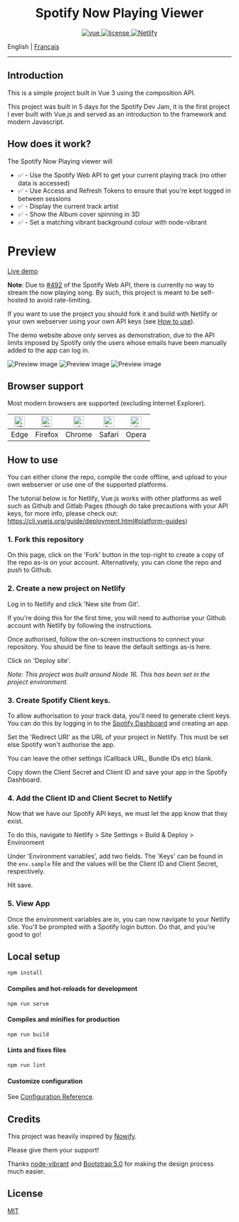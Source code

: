 # <center> Spotify Now Playing Viewer </center>

<p align="center">
  <a href="https://github.com/vuejs/vue">
    <img src="https://img.shields.io/badge/Vue-3.0.0-success" alt="vue">
  </a>
  <a href="https://github.com/Inkapable/spotify-viewer/blob/master/LICENSE">
    <img src="https://img.shields.io/github/license/mashape/apistatus.svg" alt="license">
  </a>
  <a href="https://app.netlify.com/sites/dazzling-visvesvaraya-84f8b1/deploys">
    <img src="https://api.netlify.com/api/v1/badges/3e981827-686d-47bd-b75c-6c60f22882b8/deploy-status" alt="Netlify">
  </a>
</p>

English | [Français](./README.fr-FR.md)

---

## Introduction

This is a simple project built in Vue 3 using the composition API.

This project was built in 5 days for the Spotify Dev Jam, it is the first project
I ever built with Vue.js and served as an introduction to the framework and modern Javascript.

## How does it work?

The Spotify Now Playing viewer will

- ✅ - Use the Spotify Web API to get your current playing track (no other data is accessed)
- ✅ - Use Access and Refresh Tokens to ensure that you're kept logged in between sessions
- ✅ - Display the current track artist
- ✅ - Show the Album cover spinning in 3D
- ✅ - Set a matching vibrant background colour with node-vibrant

# Preview

[Live demo](https://spotify.liam.social)

**Note**: Due to [#492](https://github.com/spotify/web-api/issues/492) of the Spotify Web API, there is currently no way
to stream the now playing song. By such, this project is meant to be self-hosted to avoid rate-limiting.

If you want to use the project you should fork it and build with Netlify or your own webserver using your own API keys (see [How to use](#how-to-use)).

The demo website above only serves as demonstration, due to the API limits imposed by Spotify only the users
whose emails have been manually added to the app can log in.

![Preview image](https://i.imgur.com/05SxjxQ.png)
![Preview image](https://i.imgur.com/eyhmYif.png)
![Preview image](https://i.imgur.com/BukzEVz.png)

## Browser support

Most modern browsers are supported (excluding Internet Explorer).

| [<img src="https://raw.githubusercontent.com/alrra/browser-logos/master/src/edge/edge_48x48.png" alt="IE / Edge" width="24px" height="24px" />](https://godban.github.io/browsers-support-badges/) | [<img src="https://raw.githubusercontent.com/alrra/browser-logos/master/src/firefox/firefox_48x48.png" alt="Firefox" width="24px" height="24px" />](https://godban.github.io/browsers-support-badges/) | [<img src="https://raw.githubusercontent.com/alrra/browser-logos/master/src/chrome/chrome_48x48.png" alt="Chrome" width="24px" height="24px" />](https://godban.github.io/browsers-support-badges/) | [<img src="https://raw.githubusercontent.com/alrra/browser-logos/master/src/safari/safari_48x48.png" alt="Safari" width="24px" height="24px" />](https://godban.github.io/browsers-support-badges/) | [<img src="https://raw.githubusercontent.com/alrra/browser-logos/master/src/opera/opera_48x48.png" alt="Opera" width="24px" height="24px" />](https://godban.github.io/browsers-support-badges/) |
|----------------------------------------------------------------------------------------------------------------------------------------------------------------------------------------------------|--------------------------------------------------------------------------------------------------------------------------------------------------------------------------------------------------------|-----------------------------------------------------------------------------------------------------------------------------------------------------------------------------------------------------|-----------------------------------------------------------------------------------------------------------------------------------------------------------------------------------------------------|--------------------------------------------------------------------------------------------------------------------------------------------------------------------------------------------------|
| Edge                                                                                                                                                                                               | Firefox                                                                                                                                                                                                | Chrome                                                                                                                                                                                              | Safari                                                                                                                                                                                              | Opera                                                                                                                                                                                            |

## How to use

You can either clone the repo, compile the code offline, and upload to your own webserver or use one of
the supported platforms.

The tutorial below is for Netlify, Vue.js works with other platforms as well such as Github and Gitlab Pages
(though do take precautions with your API keys, for more info, please check out: https://cli.vuejs.org/guide/deployment.html#platform-guides)

### 1. Fork this repository

On this page, click on the 'Fork' button in the top-right to create a copy of the repo as-is on your account. Alternatively, you can clone the repo and push to Github.

### 2. Create a new project on Netlify

Log in to Netlify and click 'New site from Git'.

If you're doing this for the first time, you will need to authorise your Github account with Netlify by following the instructions.

Once authorised, follow the on-screen instructions to connect your repository. You should be fine to leave the default settings as-is here.

Click on 'Deploy site'.

_Note: This project was built around Node 16. This has been set in the project environment._

### 3. Create Spotify Client keys.

To allow authorisation to your track data, you'll need to generate client keys. You can do this by logging in to the [Spotify Dashboard](https://developer.spotify.com/dashboard/applications) and creating an app.

Set the 'Redirect URI' as the URL of your project in Netlify. This must be set else Spotify won't authorise the app.

You can leave the other settings (Callback URL, Bundle IDs etc) blank.

Copy down the Client Secret and Client ID and save your app in the Spotify Dashboard.

### 4. Add the Client ID and Client Secret to Netlify

Now that we have our Spotify API keys, we must let the app know that they exist.

To do this, navigate to Netlify > Site Settings > Build & Deploy > Environment

Under 'Environment variables', add two fields. The 'Keys' can be found in the `env.sample` file and the values will be the Client ID and Client Secret, respectively.

Hit save.

### 5. View App

Once the environment variables are in, you can now navigate to your Netlify site. You'll be prompted with a Spotify login button. Do that, and you're good to go!

## Local setup
```
npm install
```

#### Compiles and hot-reloads for development
```
npm run serve
```

#### Compiles and minifies for production
```
npm run build
```

#### Lints and fixes files
```
npm run lint
```

#### Customize configuration
See [Configuration Reference](https://cli.vuejs.org/config/).

## Credits

This project was heavily inspired by [Nowify](https://github.com/jonashcroft/Nowify).

Please give them your support!

Thanks [node-vibrant](https://github.com/Vibrant-Colors/node-vibrant)
and [Bootstrap 5.0](https://github.com/twbs/bootstrap) for making the design process much easier.

## License

[MIT](https://github.com/Inkapable/spotify-viewer/blob/master/LICENSE)
